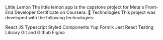 Little Lemon
The little lemon app is the capstone project for Meta's Front-End Developer Certificate on Coursera.
🚀 Technologies
This project was developed with the following technologies:

React JS
Typescript
Styled Components
Yup
Formik
Jest
React Testing Library
Git and Github
Figma
